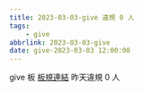 ```yaml
---
title: 2023-03-03-give 違規 0 人
tags:
    - give
abbrlink: 2023-03-03-give
date: give-2023-03-03 12:00:00
---
```

give 板 [板規連結](https://www.ptt.cc/bbs/give/M.1612495900.A.C32.html)
昨天違規 0 人
